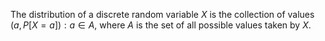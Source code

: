 The distribution of a discrete random variable _X_ is the collection of values
${(a,P[X = a]) : a ∈ A }$, where _A_ is the set of all possible values taken by _X_.